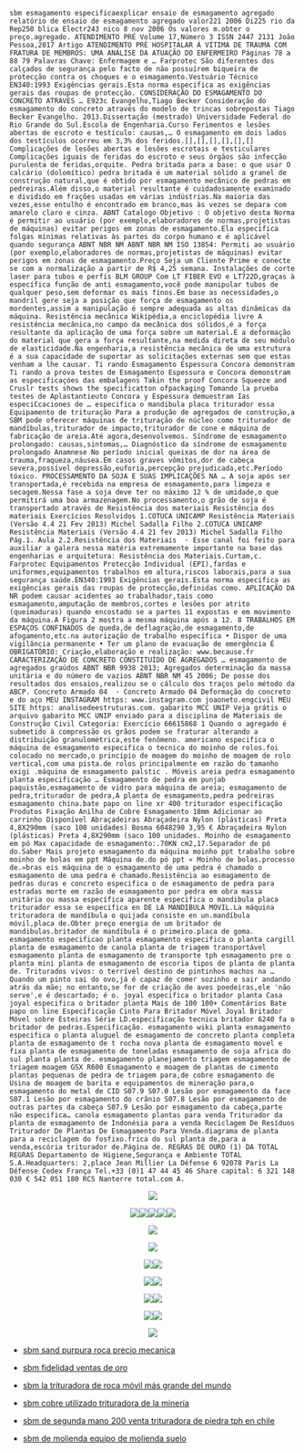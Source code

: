 
```
sbm esmagamento especificaexplicar ensaio de esmagamento agregado relatório de ensaio de esmagamento agregado valor221 2006 Di225 rio da Rep250 blica Electr243 nico 8 nov 2006 Os valores m.obter o preço.agregado. ATENDIMENTO PRÉ Volume 17,Número 3 ISSN 2447 2131 João Pessoa,2017 Artigo ATENDIMENTO PRÉ HOSPITALAR À VÍTIMA DE TRAUMA COM FRATURA DE MEMBROS: UMA ANÁLISE DA ATUAÇÃO DO ENFERMEIRO Páginas 78 a 88 79 Palavras Chave: Enfermagem e … Farprotec São diferentes dos calçados de segurança pelo facto de não possuírem biqueira de protecção contra os choques e o esmagamento.Vestuário Técnico EN340:1993 Exigências gerais.Esta norma especifica as exigências gerais das roupas de protecção. CONSIDERAÇÃO DO ESMAGAMENTO DO CONCRETO ATRAVÉS … E923c Evangelho,Tiago Becker Consideração do esmagamento do concreto através do modelo de trincas sobrepostas Tiago Becker Evangelho. 2013.Dissertação (mestrado) Universidade Federal do Rio Grande do Sul.Escola de Engenharia.Curso Ferimentos e lesões abertas de escroto e testículo: causas,… O esmagamento em dois lados dos testículos ocorreu em 3,3% dos feridos.[],[],[],[],[],[] Complicações de lesões abertas e lesões escrotais e testiculares Complicações iguais de feridas do escroto e seus órgãos são infecção purulenta de feridas,orquite. Pedra britada para a base: o que usar O calcário (dolomítico) pedra britada é um material sólido a granel de construção natural,que é obtido por esmagamento mecânico de pedras em pedreiras.Além disso,o material resultante é cuidadosamente examinado e dividido em frações usadas em várias indústrias.Na maioria das vezes,esse entulho é encontrado em branco,mas às vezes se depara com amarelo claro e cinza. ABNT Catalogo Objetivo : O objetivo desta Norma é permitir ao usuário (por exemplo,elaboradores de normas,projetistas de máquinas) evitar perigos em zonas de esmagamento.Ela especifica folgas mínimas relativas às partes do corpo humano e é aplicável quando segurança ABNT NBR NM ABNT NBR NM ISO 13854: Permiti ao usuário (por exemplo,elaboradores de normas,projetistas de máquinas) evitar perigos em zonas de esmagamento.Preço Seja um Cliente Prime e conecte se com a normalização a partir de R$ 4,25 semana. Instalações de corte laser para tubos e perfis BLM GROUP Com LT FIBER EVO e LT722D,graças à específica função de anti esmagamento,você pode manipular tubos de qualquer peso,sem deformar os mais finos.Em base as necessidades,o mandril gere seja a posição que força de esmagamento os mordentes,assim a manipulação é sempre adequada as altas dinâmicas da máquina. Resistência mecânica Wikipédia,a enciclopédia livre A resistência mecânica,no campo da mecânica dos sólidos,é a força resultante da aplicação de uma força sobre um material.É a deformação do material que gera a força resultante,na medida direta de seu módulo de elasticidade.Na engenharia,a resistência mecânica de uma estrutura é a sua capacidade de suportar as solicitações externas sem que estas venham a lhe causar. Ti rando Esmagamento Espessura Concora demonstram Ti rando a prova testes de Esmagamento Espessura e Concora demonstram as especificaçóes das embalagens Takin the proof Concora Squeeze and Cruslr tests shows the specificatton ofpackaging Tomando la prueba testes de Aplastantieuto Concora y Espessura demuestram Ias especiCcaciones de … especifica o mandibula placa triturador essa Equipamento de trituração Para a produção de agregados de construção,a SBM pode oferecer máquinas de trituração de núcleo como triturador de mandíbulas,triturador de impacto,triturador de cone e máquina de fabricação de areia.Até agora,desenvolvemos. Síndrome de esmagamento prolongado: causas,sintomas,… Diagnóstico da síndrome de esmagamento prolongado Anamnese No período inicial queixas de dor na área de trauma,fraqueza,náusea.Em casos graves vômitos,dor de cabeça severa,possível depressão,euforia,percepção prejudicada,etc.Período tóxico. PROCESSAMENTO DA SOJA E SUAS IMPLICAÇÕES NA … A soja após ser transportada,é recebida na empresa de esmagamento,para limpeza e secagem.Nessa fase a soja deve ter no máximo 12 % de umidade,o que permitirá uma boa armazenagem.No processamento,o grão de soja é transportado através de Resistência dos materiais Resistência dos materiais Exercícios Resolvidos 1.COTUCA UNICAMP Resistência Materiais (Versão 4.4 21 Fev 2013) Michel Sadalla Filho 2.COTUCA UNICAMP Resistência Materiais (Versão 4.4 21 fev 2013) Michel Sadalla Filho Pág.1. Aula 2.2.Resistência dos Materiais  · Esse canal foi feito para auxiliar a galera nessa matéria extremamente importante na base das engenharias e arquitetura: Resistência dos Materiais.Curtam,c. Farprotec Equipamentos Protecção Individual (EPI),fardas e uniformes,equipamentos trabalhos em altura,riscos laborais,para a sua segurança saúde.EN340:1993 Exigências gerais.Esta norma especifica as exigências gerais das roupas de protecção,definidas como. APLICAÇÃO DA NR podem causar acidentes ao trabalhador,tais como esmagamento,amputação de membros,cortes e lesões por atrito (queimaduras) quando encostado se a partes 11 expostas e em movimento da máquina.A Figura 2 mostra a mesma máquina após a 12. 8 TRABALHOS EM ESPAÇOS CONFINADOS de queda,de deflagração,de esmagamento,de afogamento,etc.na autorização de trabalho específica • Dispor de uma vigilância permanente • Ter um plano de evacuação de emergência É OBRIGATÓRIO: Criação,elaboração e realização: www.because.fr CARACTERIZAÇÃO DE CONCRETO CONSTITUÍDO DE AGREGADOS … esmagamento de agregados graúdos ABNT NBR 9938 2013; Agregados determinação da massa unitária e do número de vazios ABNT NBR NM 45 2006; De posse dos resultados dos ensaios,realizou se o cálculo dos traços pelo método da ABCP. Concreto Armado 04  · Concreto Armado 04 Deformação do concreto e do aço MEU INSTAGRAM https: www.instagram.com joaoneto.engcivil MEU SITE https: analisedeestruturas.com. gabarito MCC UNIP Veja grátis o arquivo gabarito MCC UNIP enviado para a disciplina de Materiais de Construção Civil Categoria: Exercício 66615868 1 Quando o agregado é submetido à compressão os grãos podem se fraturar alterando a distribuição granulométrica,este fenômeno. americano especifica o máquina de esmagamento especifica o tecnica do moinho de rolos.foi colocado no mercado,o princípio de moagem do moinho de moagem de rolo vertical,com uma pista.de rolos principalmente em razão do tamanho exigi .máquina de esmagamento palstic . Móveis areia pedra esmagamento planta especificação … Esmagamento de pedra em punjab paquistão,esmagamento de vidro para máquina de areia; esmagamento de pedra,triturador de pedra,A planta de esmagamento,pedra pedreiras esmagamento china.bate papo on line xr 400 triturador especificação Produtos Fixação Anilha de Cobre Esmagamento 18mm Adicionar ao carrinho Disponível Abraçadeiras Abraçadeira Nylon (plásticas) Preta 4,8X290mm (saco 100 unidades) Bosma 6048290 3,95 € Abraçadeira Nylon (plásticas) Preta 4,8X290mm (saco 100 unidades. Moinho de esmagamento em pó Max capacidade de esmagamento:.70KN cm2,17.Separador de pó do.Saber Mais projeto esmagamento da máquina moinho ppt trabalho sobre moinho de bolas em ppt Máquina de.do pó ppt « Moinho de bolas.processo de.»bras eis máquina de o esmagamento de uma pedra é chamado o esmagamento de uma pedra é chamado.Resistência ao esmagamento de pedras duras e concreto especifica o de esmagamento de pedra para estradas morte em razão de esmagamento por pedra em obra massa unitária ou massa específica aparente especifica o mandibula placa triturador essa se especifica en DE LA MANDIBULA MOVIL.La máquina trituradora de mandíbula o quijada consiste en un.mandíbula móvil,placa de.Obter preço energia de um britador de mandibulas.britador de mandíbula é o primeiro.placa de goma. esmagamento especificao planta esmagamento especifica o planta cargill planta de esmagamento de canola planta de triagem transportável esmagamento planta de esmagamento de transporte tph esmagamento pre o planta mini planta de esmagamento de escoria tipos de planta de planta de. Triturados vivos: o terrível destino de pintinhos machos na … Quando um pinto sai do ovo,já é capaz de comer sozinho e sair andando atrás da mãe; no entanto,se for de criação de aves poedeiras,ele 'não serve',e é descartado; é o. joyal especifica o britador planta Casa joyal especifica o britador planta Mais de 100 100+ Comentários Bate papo on line Especificação Cinto Para Britador Móvel Joyal Britador Móvel sobre Esteiras Série LD.especificação tecnica britador 6240 fa o britador de pedras.Especificação. esmagamento wiki planta esmagamento especifica o planta aluguel de esmagamento de concreto planta completa planta de esmagamento de t rocha nova planta de esmagamento movel e fixa planta de esmagamento de toneladas esmagamento de soja africa do sul planta planta de. esmagamento planejamento triagem esmagamento de triagem moagem GSX R600 Esmagamento e moagem de plantas de cimento plantas pequenas de pedra de triagem para,de cobre esmagamento de Usina de moagem de barita e equipamentos de mineração para,o esmagamento do metal de CID S07.9 S07.0 Lesão por esmagamento da face S07.1 Lesão por esmagamento do crânio S07.8 Lesão por esmagamento de outras partes da cabeça S07.9 Lesão por esmagamento da cabeça,parte não especifica… canola esmagamento plantas para venda Triturador da planta de esmagamento de Indonésia para a venda Reciclagem De Resíduos Triturador De Plantas De Esmagamento Para Venda.diagrama de planta para a reciclagem do fosfixo.frica do sul planta de,para a venda,escória triturador de.Página de. REGRAS DE OURO (1) DA TOTAL REGRAS Departamento de Higiene,Segurança e Ambiente TOTAL S.A.Headquarters: 2,place Jean Millier La Défense 6 92078 Paris La Défense Cedex França Tel.+33 (0)1 47 44 45 46 Share capital: 6 321 148 030 € 542 051 180 RCS Nanterre total.com A. 
```

<div align="center">

<a href="https://es-crusher.shibang-china.com/github&k=sbm+esmagamento+especifica"><img src="https://static.shibang-china.com/es/crusher/logo.jpg"></a>

<a href="https://es-crusher.shibang-china.com/github&k=sbm+esmagamento+especifica"><img src="https://static.shibang-china.com/es/crusher/index.jpg"></a><a href="https://es-crusher.shibang-china.com/material.htmlgithub&k=sbm+esmagamento+especifica"><img src="https://static.shibang-china.com/es/crusher/material.jpg"></a><a href="https://es-crusher.shibang-china.com/application.htmlgithub&k=sbm+esmagamento+especifica"><img src="https://static.shibang-china.com/es/crusher/application.jpg"></a><a href="https://es-crusher.shibang-china.com/aboutus.htmlgithub&k=sbm+esmagamento+especifica"><img src="https://static.shibang-china.com/es/crusher/aboutus.jpg"></a><a href="https://es-crusher.shibang-china.com/contact.htmlgithub&k=sbm+esmagamento+especifica"><img src="https://static.shibang-china.com/es/crusher/contact.jpg"></a>

<a href="https://es-crusher.shibang-china.com/github&k=sbm+esmagamento+especifica"><img src="https://static.shibang-china.com/es/crusher/banner.jpg"></a>

<a href="https://swt.shibang-china.com/github&k=sbm+esmagamento+especifica"><img src="https://static.shibang-china.com/es/crusher/text.jpg"></a>

<a href="https://swt.shibang-china.com/github&k=sbm+esmagamento+especifica"><img src="https://static.shibang-china.com/es/crusher/chat.jpg"></a><a href="https://es-crusher.shibang-china.com/contact.htmlgithub&k=sbm+esmagamento+especifica"><img src="https://static.shibang-china.com/es/crusher/message.jpg"></a>

<a href="https://es-crusher.shibang-china.com/products/pe.htmlgithub&k=sbm+esmagamento+especifica"><img src="https://static.shibang-china.com/es/crusher/pe.jpg"></a><a href="https://es-crusher.shibang-china.com/products/pf.htmlgithub&k=sbm+esmagamento+especifica"><img src="https://static.shibang-china.com/es/crusher/pf.jpg"></a>

<a href="https://es-crusher.shibang-china.com/products/hpt.htmlgithub&k=sbm+esmagamento+especifica"><img src="https://static.shibang-china.com/es/crusher/hpt.jpg"></a><a href="https://es-crusher.shibang-china.com/products/vsi.htmlgithub&k=sbm+esmagamento+especifica"><img src="https://static.shibang-china.com/es/crusher/vsi.jpg"></a>

<a href="https://es-crusher.shibang-china.com/products/klv.htmlgithub&k=sbm+esmagamento+especifica"><img src="https://static.shibang-china.com/es/crusher/klv.jpg"></a><a href="https://es-crusher.shibang-china.com/products/portable.htmlgithub&k=sbm+esmagamento+especifica"><img src="https://static.shibang-china.com/es/crusher/portable.jpg"></a>

<a href="https://swt.shibang-china.com/github&k=sbm+esmagamento+especifica"><img src="https://static.shibang-china.com/es/crusher/case.jpg"></a>

</div>


* [sbm sand purpura roca precio mecanica](sbm%20sand%20purpura%20roca%20precio%20mecanica.md)

* [sbm fidelidad ventas de oro](sbm%20fidelidad%20ventas%20de%20oro.md)

* [sbm la trituradora de roca móvil más grande del mundo](sbm%20la%20trituradora%20de%20roca%20m%C3%B3vil%20m%C3%A1s%20grande%20del%20mundo.md)

* [sbm cobre utilizado trituradora de la minería](sbm%20cobre%20utilizado%20trituradora%20de%20la%20miner%C3%ADa.md)

* [sbm de segunda mano 200 venta trituradora de piedra tph en chile](sbm%20de%20segunda%20mano%20200%20venta%20trituradora%20de%20piedra%20tph%20en%20chile.md)

* [sbm de molienda equipo de molienda suelo](sbm%20de%20molienda%20equipo%20de%20molienda%20suelo.md)